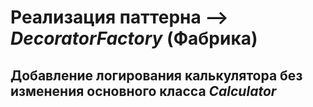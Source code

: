 # Реализация паттерна --> *DecoratorFactory* (Фабрика)
## Добавление логирования калькулятора без изменения основного класса *Calculator*